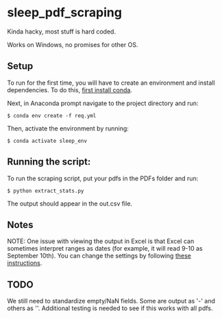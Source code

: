 # sleep_pdf_scraping

Kinda hacky, most stuff is hard coded.

Works on Windows, no promises for other OS.

## Setup

To run for the first time, you will have to create an environment
and install dependencies. To do this, [first install conda](https://conda.io/projects/conda/en/latest/user-guide/install/index.html).

Next, in Anaconda prompt navigate to the project directory and run:

~~~
$ conda env create -f req.yml
~~~

Then, activate the environment by running:

~~~
$ conda activate sleep_env
~~~


## Running the script:

To run the scraping script, put your pdfs in the PDFs folder
and run:

~~~
$ python extract_stats.py
~~~

The output should appear in the out.csv file.

## Notes

NOTE: One issue with viewing the output in Excel is that Excel can
sometimes interpret ranges as dates (for example, it will read 9-10
as September 10th). You can change the settings by following [these instructions](https://stackoverflow.com/questions/76615698/preventing-excel-from-interpreting-values-as-dates).

## TODO
We still need to standardize empty/NaN fields. Some are output as '-' and others as ''. Additional testing is needed to see if this works with all pdfs. 
